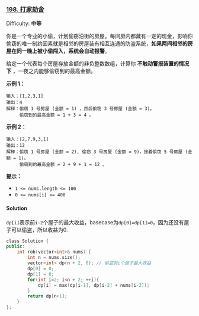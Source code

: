 ### [198\. 打家劫舍](https://leetcode-cn.com/problems/house-robber/)

Difficulty: **中等**


你是一个专业的小偷，计划偷窃沿街的房屋。每间房内都藏有一定的现金，影响你偷窃的唯一制约因素就是相邻的房屋装有相互连通的防盗系统，**如果两间相邻的房屋在同一晚上被小偷闯入，系统会自动报警**。

给定一个代表每个房屋存放金额的非负整数数组，计算你 **不触动警报装置的情况下** ，一夜之内能够偷窃到的最高金额。

**示例 1：**

```
输入：[1,2,3,1]
输出：4
解释：偷窃 1 号房屋 (金额 = 1) ，然后偷窃 3 号房屋 (金额 = 3)。
     偷窃到的最高金额 = 1 + 3 = 4 。
```

**示例 2：**

```
输入：[2,7,9,3,1]
输出：12
解释：偷窃 1 号房屋 (金额 = 2), 偷窃 3 号房屋 (金额 = 9)，接着偷窃 5 号房屋 (金额 = 1)。
     偷窃到的最高金额 = 2 + 9 + 1 = 12 。
```

**提示：**

*   `1 <= nums.length <= 100`
*   `0 <= nums[i] <= 400`


#### Solution

`dp[i]`表示前`i-2`个屋子的最大收益，basecase为`dp[0]=dp[1]=0`，因为还没有屋子可以偷盗，所以收益为0.

```cpp
​class Solution {
public:
    int rob(vector<int>& nums) {
        int n = nums.size();
        vector<int> dp(n + 2, 0); // 偷盗前i个屋子最大收益
        dp[0] = 0;
        dp[1] = 0;
        for(int i=2; i<n + 2; ++i){
            dp[i] = max(dp[i-1], dp[i-2] + nums[i-2]);
        }
        return dp[n+1];
    }
};
```